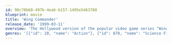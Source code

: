 ```yaml
---
id: 98c70b68-497b-4ea6-b157-1495e5463780
blueprint: movie
title: 'Wing Commander'
release_date: '1999-03-11'
overview: 'The Hollywood version of the popular video game series "Wing Commander". Unlike other video games to feature film transitions, series creator Chris Roberts was heavily involved in the film''s creation. This is the story of Christopher Blair and Todd "Maniac" Marshall as they arrive at the Tiger Claw and are soon forced to stop a Kilrathi fleet heading towards Earth.'
genres: '[{"id": 28, "name": "Action"}, {"id": 878, "name": "Science Fiction"}]'
---
```

